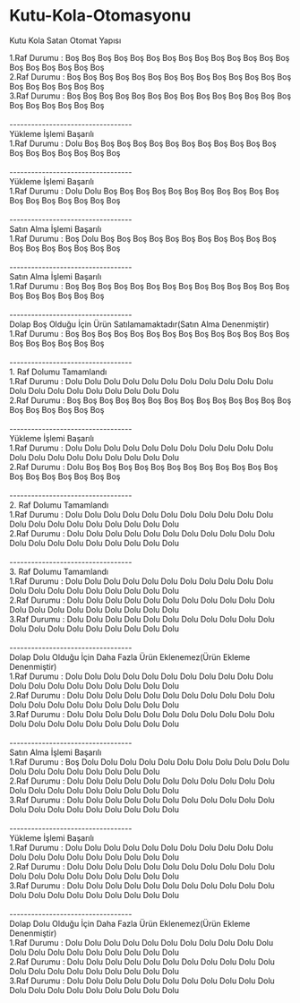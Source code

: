 # Kutu-Kola-Otomasyonu
 Kutu Kola Satan Otomat Yapısı
 
 1.Raf Durumu : Boş Boş Boş Boş Boş Boş Boş Boş Boş Boş Boş Boş Boş Boş Boş Boş Boş Boş Boş Boş<br>2.Raf Durumu : Boş Boş Boş Boş Boş Boş Boş Boş Boş Boş Boş Boş Boş Boş Boş Boş Boş Boş Boş Boş<br>3.Raf Durumu : Boş Boş Boş Boş Boş Boş Boş Boş Boş Boş Boş Boş Boş Boş Boş Boş Boş Boş Boş Boş<br><br>----------------------------------<br>Yükleme İşlemi Başarılı<br>1.Raf Durumu : Dolu Boş Boş Boş Boş Boş Boş Boş Boş Boş Boş Boş Boş Boş Boş Boş Boş Boş Boş Boş<br><br>----------------------------------<br>Yükleme İşlemi Başarılı<br>1.Raf Durumu : Dolu Dolu Boş Boş Boş Boş Boş Boş Boş Boş Boş Boş Boş Boş Boş Boş Boş Boş Boş Boş<br><br>----------------------------------<br>Satın Alma İşlemi Başarılı<br>1.Raf Durumu : Boş Dolu Boş Boş Boş Boş Boş Boş Boş Boş Boş Boş Boş Boş Boş Boş Boş Boş Boş Boş<br><br>----------------------------------<br>Satın Alma İşlemi Başarılı<br>1.Raf Durumu : Boş Boş Boş Boş Boş Boş Boş Boş Boş Boş Boş Boş Boş Boş Boş Boş Boş Boş Boş Boş<br><br>----------------------------------<br>Dolap Boş Olduğu İçin Ürün Satılamamaktadır(Satın Alma Denenmiştir)<br>1.Raf Durumu : Boş Boş Boş Boş Boş Boş Boş Boş Boş Boş Boş Boş Boş Boş Boş Boş Boş Boş Boş Boş<br><br>----------------------------------<br>1. Raf Dolumu Tamamlandı<br>1.Raf Durumu : Dolu Dolu Dolu Dolu Dolu Dolu Dolu Dolu Dolu Dolu Dolu Dolu Dolu Dolu Dolu Dolu Dolu Dolu Dolu Dolu<br>2.Raf Durumu : Boş Boş Boş Boş Boş Boş Boş Boş Boş Boş Boş Boş Boş Boş Boş Boş Boş Boş Boş Boş<br><br>----------------------------------<br>Yükleme İşlemi Başarılı<br>1.Raf Durumu : Dolu Dolu Dolu Dolu Dolu Dolu Dolu Dolu Dolu Dolu Dolu Dolu Dolu Dolu Dolu Dolu Dolu Dolu Dolu Dolu<br>2.Raf Durumu : Dolu Boş Boş Boş Boş Boş Boş Boş Boş Boş Boş Boş Boş Boş Boş Boş Boş Boş Boş Boş<br><br>----------------------------------<br>2. Raf Dolumu Tamamlandı<br>1.Raf Durumu : Dolu Dolu Dolu Dolu Dolu Dolu Dolu Dolu Dolu Dolu Dolu Dolu Dolu Dolu Dolu Dolu Dolu Dolu Dolu Dolu<br>2.Raf Durumu : Dolu Dolu Dolu Dolu Dolu Dolu Dolu Dolu Dolu Dolu Dolu Dolu Dolu Dolu Dolu Dolu Dolu Dolu Dolu Dolu<br><br>----------------------------------<br>3. Raf Dolumu Tamamlandı<br>1.Raf Durumu : Dolu Dolu Dolu Dolu Dolu Dolu Dolu Dolu Dolu Dolu Dolu Dolu Dolu Dolu Dolu Dolu Dolu Dolu Dolu Dolu<br>2.Raf Durumu : Dolu Dolu Dolu Dolu Dolu Dolu Dolu Dolu Dolu Dolu Dolu Dolu Dolu Dolu Dolu Dolu Dolu Dolu Dolu Dolu<br>3.Raf Durumu : Dolu Dolu Dolu Dolu Dolu Dolu Dolu Dolu Dolu Dolu Dolu Dolu Dolu Dolu Dolu Dolu Dolu Dolu Dolu Dolu<br><br>----------------------------------<br>Dolap Dolu Olduğu İçin Daha Fazla Ürün Eklenemez(Ürün Ekleme Denenmiştir)<br>1.Raf Durumu : Dolu Dolu Dolu Dolu Dolu Dolu Dolu Dolu Dolu Dolu Dolu Dolu Dolu Dolu Dolu Dolu Dolu Dolu Dolu Dolu<br>2.Raf Durumu : Dolu Dolu Dolu Dolu Dolu Dolu Dolu Dolu Dolu Dolu Dolu Dolu Dolu Dolu Dolu Dolu Dolu Dolu Dolu Dolu<br>3.Raf Durumu : Dolu Dolu Dolu Dolu Dolu Dolu Dolu Dolu Dolu Dolu Dolu Dolu Dolu Dolu Dolu Dolu Dolu Dolu Dolu Dolu<br><br>----------------------------------<br>Satın Alma İşlemi Başarılı<br>1.Raf Durumu : Boş Dolu Dolu Dolu Dolu Dolu Dolu Dolu Dolu Dolu Dolu Dolu Dolu Dolu Dolu Dolu Dolu Dolu Dolu Dolu<br>2.Raf Durumu : Dolu Dolu Dolu Dolu Dolu Dolu Dolu Dolu Dolu Dolu Dolu Dolu Dolu Dolu Dolu Dolu Dolu Dolu Dolu Dolu<br>3.Raf Durumu : Dolu Dolu Dolu Dolu Dolu Dolu Dolu Dolu Dolu Dolu Dolu Dolu Dolu Dolu Dolu Dolu Dolu Dolu Dolu Dolu<br><br>----------------------------------<br>Yükleme İşlemi Başarılı<br>1.Raf Durumu : Dolu Dolu Dolu Dolu Dolu Dolu Dolu Dolu Dolu Dolu Dolu Dolu Dolu Dolu Dolu Dolu Dolu Dolu Dolu Dolu<br>2.Raf Durumu : Dolu Dolu Dolu Dolu Dolu Dolu Dolu Dolu Dolu Dolu Dolu Dolu Dolu Dolu Dolu Dolu Dolu Dolu Dolu Dolu<br>3.Raf Durumu : Dolu Dolu Dolu Dolu Dolu Dolu Dolu Dolu Dolu Dolu Dolu Dolu Dolu Dolu Dolu Dolu Dolu Dolu Dolu Dolu<br><br>----------------------------------<br>Dolap Dolu Olduğu İçin Daha Fazla Ürün Eklenemez(Ürün Ekleme Denenmiştir)<br>1.Raf Durumu : Dolu Dolu Dolu Dolu Dolu Dolu Dolu Dolu Dolu Dolu Dolu Dolu Dolu Dolu Dolu Dolu Dolu Dolu Dolu Dolu<br>2.Raf Durumu : Dolu Dolu Dolu Dolu Dolu Dolu Dolu Dolu Dolu Dolu Dolu Dolu Dolu Dolu Dolu Dolu Dolu Dolu Dolu Dolu<br>3.Raf Durumu : Dolu Dolu Dolu Dolu Dolu Dolu Dolu Dolu Dolu Dolu Dolu Dolu Dolu Dolu Dolu Dolu Dolu Dolu Dolu Dolu<br>
